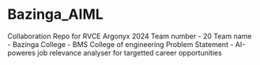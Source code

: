 # Bazinga_AIML
Collaboration Repo for RVCE Argonyx 2024
Team number - 20
Team name - Bazinga
College - BMS College of engineering
Problem Statement - AI-poweres job relevance analyser for targetted career opportunities
